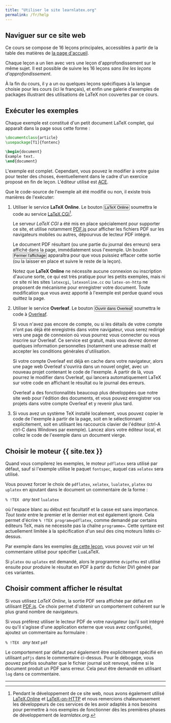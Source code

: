 ```yaml
---
title: "Utiliser le site learnlatex.org"
permalink: /fr/help
---
```


## Naviguer sur ce site web

Ce cours se compose de 16 leçons principales, accessibles à partir de la table des matières de [la page d'accueil](/).

Chaque leçon a un lien avec vers une leçon d'approfondissement sur le même sujet. Il est possible de suivre les 16 leçons _sans lire les leçons d'approfondissement_.

À la fin du cours, il y a un ou quelques leçons spécifiques à la langue choisie pour les cours (ici le français), et enfin une galerie d'exemples de packages illustrant des utilisations de LaTeX non couvertes par ce cours.


## Exécuter les exemples

Chaque exemple est constitué d'un petit document LaTeX complet, qui apparaît dans la page sous cette forme :

```latex
\documentclass{article}
\usepackage[T1]{fontenc}

\begin{document}
Example text.
\end{document}
```

L'exemple est complet. Cependant, vous pouvez le modifier à votre guise pour tester des choses, éventuellement dans le cadre d'un exercice proposé en fin de leçon. L'éditeur utilisé est [ACE](https://ace.c9.io/).

Que le code-source de l'exemple ait été modifié ou non, il existe trois manières de l'exécuter:

1. Utiliser le service **LaTeX Online**. Le bouton
   <button style="padding:0 1px;font-size:90%">LaTeX Online</button>
   soumettra le code au service [LaTeX CGI](https://latexcgi.xyz/)[^1].

   Le serveur _LaTeX CGI_ a été mis en place spécialement pour supporter ce site,
   et utilise notamment [PDF.js](https://mozilla.github.io/pdf.js/) pour afficher
   les fichiers PDF sur les navigateurs mobiles ou autres, dépourvus de lecteur PDF intégré.

   Le document PDF résultant (ou une partie du journal des erreurs)
   sera affiché dans la page, immédiatement sous l'exemple. Un bouton
   <button style="padding:0 1px;font-size:90%">Fermer l'affichage</button>
   apparaîtra pour que vous puissiez effacer cette sortie (ou la laisser
   en place et suivre le reste de la leçon).

   Notez que **LaTeX Online** ne nécessite aucune connexion ou inscription
   d'aucune sorte, ce qui est très pratique pour les petits exemples, mais
   ni ce site ni les sites `latexcgi`, `latexonline.cc` ou `latex-on-http`
   ne proposent de mécanisme pour enregistrer votre document. Toute modification
   que vous avez apporté à l'exemple est perdue quand vous quittez la page.


2. Utiliser le service **Overleaf**. Le bouton
   <button style="padding:0 1px;font-size:90%">Ouvrir dans Overleaf</button>
   soumettra le code à [Overleaf](https://www.overleaf.com/about).

   Si vous n'avez pas encore de compte, ou si les détails de votre compte n'ont pas déjà été enregistrés dans votre navigateur, vous serez redirigé vers une page de connexion où vous pourrez vous connecter ou vous inscrire sur Overleaf. Ce service est gratuit, mais vous devrez donner quelques information personnelles (notamment une adresse mail) et accepter les conditions générales d'utilisation.

   Si votre compte Overleaf est déjà en cache dans votre navigateur, alors une page web Overleaf s'ouvrira dans un nouvel onglet, avec un nouveau projet contenant le code de l'exemple. À partir de là, vous pourrez le modifier dans Overleaf, qui lancera automatiquement LaTeX sur votre code en affichant le résultat ou le journal des erreurs.

   Overleaf a des fonctionnalités beaucoup plus développées que notre site web pour l'édition des documents, et vous pouvez enregistrer vos projets dans votre compte Overleaf et y revenir plus tard.


3. Si vous avez un système TeX installé localement, vous pouvez copier le code
   de l'exemple à partir de la page, soit en le sélectionnant explicitement,
   soit en utilisant les raccourcis clavier de l'éditeur (ctrl-A ctrl-C dans
   Windows par exemple). Lancez alors votre éditeur local, et collez le code
   de l'exemple dans un document vierge.


## Choisir le moteur {{ site.tex }}

Quand vous compilerez les exemples, le moteur `pdflatex` sera utilisé par défaut, sauf si l'exemple utilise le paquet `fontspec`, auquel cas `xelatex` sera utilisé.

Vous pouvez forcer le choix de `pdflatex`, `xelatex`, `lualatex`, `platex` ou `uplatex` en ajoutant dans le document un commentaire de la forme :

`% !TEX ` _any text_ `lualatex`

où l'espace blanc au début est facultatif et la casse est sans importance. _Tout texte_ entre le premier et le dernier mot est également ignoré. Cela permet d'écrire `% !TEX program=pdflatex`, comme demandé par certains éditeurs TeX, mais ne nécessite pas la chaîne `programme=`. Cette syntaxe est actuellement limitée à la spécification d'un seul des cinq moteurs listés ci-dessus.

Par exemple dans les exemples [de cette leçon](more-14), vous pouvez voir un tel commentaire utilisé pour spécifier LuaLaTeX.

Si `platex` ou `uplatex` est demandé, alors le programme `dvipdfmx` est utilisé ensuite pour produire le résultat en PDF à partir du fichier DVI généré par ces variantes.


## Choisir comment afficher le résultat

Si vous utilisez _LaTeX Online_, la sortie PDF sera affichée par défaut en utilisant [PDF.js](https://mozilla.github.io/pdf.js/). Ce choix permet d'obtenir un comportement cohérent sur le plus grand nombre de navigateurs.

Si vous préférez utiliser le lecteur PDF de votre navigateur (qu'il soit intégré ou qu'il s'agisse d'une application externe que vous avez configurée), ajoutez un commentaire au formulaire :

`% !TEX ` _any text_ `pdf`

Le comportement par défaut peut également être explicitement spécifié en utilisant `pdfjs` dans le commentaire ci-dessus. Pour le débogage, vous pouvez parfois souhaiter que le fichier journal soit renvoyé, même si le document produit un PDF sans erreur. Cela peut être demandé en utilisant `log` dans ce commentaire.

---

[^1]: Pendant le développement de ce site web, nous avons également utilisé
      [LaTeX.Online](https://latexonline.cc/) et
      [LaTeX-on-HTTP](https://github.com/YtoTech/latex-on-http) et nous
      remercions chaleureusement les développeurs de ces services de les avoir
      adaptés à nos besoins pour permettre à nos exemples de fonctionner dès
      les premières phases de développement de _learnlatex.org_.
